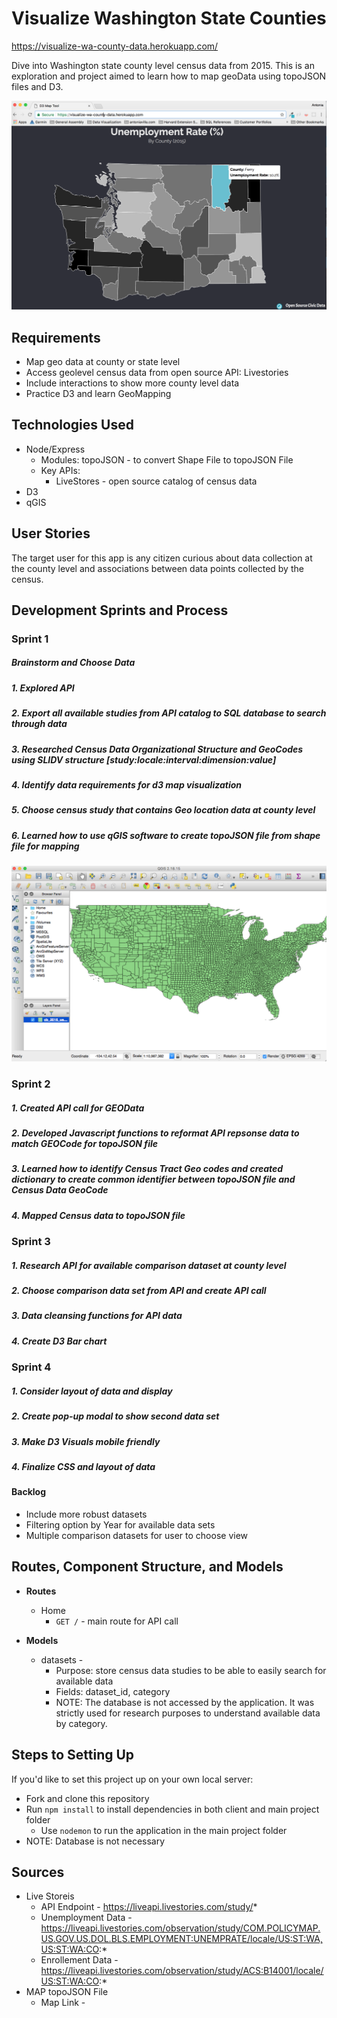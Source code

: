 # Visualize Washington State Counties
https://visualize-wa-county-data.herokuapp.com/

Dive into Washington state county level census data from 2015. This is an exploration and project aimed to learn how to map geoData using topoJSON files and D3.

![](/public/img/home_page.png) 

## Requirements
* Map geo data at county or state level
* Access geolevel census data from open source API: Livestories
* Include interactions to show more county level data
* Practice D3 and learn GeoMapping

## Technologies Used
* Node/Express
   * Modules: topoJSON - to convert Shape File to topoJSON File
   * Key APIs:
   	 * LiveStores - open source catalog of census data
* D3
* qGIS


## User Stories
The target user for this app is any citizen curious about data collection at the county level and associations between data points collected by the census.


## Development Sprints and Process

### Sprint 1
##### Brainstorm and Choose Data
##### 1. Explored API
##### 2. Export all available studies from API catalog to SQL database to search through data
##### 3. Researched Census Data Organizational Structure and GeoCodes using SLIDV structure [study:locale:interval:dimension:value]
##### 4. Identify data requirements for d3 map visualization
##### 5. Choose census study that contains Geo location data at county level
##### 6. Learned how to use qGIS software to create topoJSON file from shape file for mapping
![](/public/img/qgis_software.png) 

### Sprint 2
##### 1. Created API call for GEOData
##### 2. Developed Javascript functions to reformat API repsonse data to match GEOCode for topoJSON file
##### 3. Learned how to identify Census Tract Geo codes and created dictionary to create common identifier between topoJSON file and Census Data GeoCode
##### 4. Mapped Census data to topoJSON file 

### Sprint 3
##### 1. Research API for available comparison dataset at county level
##### 2. Choose comparison data set from API and create API call
##### 3. Data cleansing functions for API data
##### 4. Create D3 Bar chart

### Sprint 4
##### 1. Consider layout of data and display
##### 2. Create pop-up modal to show second data set
##### 3. Make D3 Visuals mobile friendly
##### 4. Finalize CSS and layout of data

#### Backlog
  * Include more robust datasets
  * Filtering option by Year for available data sets
  * Multiple comparison datasets for user to choose view

## Routes, Component Structure, and Models
* **Routes**
  * Home
    * `GET /` - main route for API call


* **Models**
  * datasets - 
  	* Purpose: store census data studies to be able to easily search for available data
  	* Fields: dataset_id, category
    * NOTE: The database is not accessed by the application. It was strictly used for research purposes to understand available data by category. 

## Steps to Setting Up
If you'd like to set this project up on your own local server: 
* Fork and clone this repository
* Run `npm install` to install dependencies in both client and main project folder
  * Use `nodemon` to run the application in the main project folder
* NOTE: Database is not necessary


## Sources
* Live Storeis
  * API Endpoint - https://liveapi.livestories.com/study/*
  * Unemployment Data - https://liveapi.livestories.com/observation/study/COM.POLICYMAP.US.GOV.US.DOL.BLS.EMPLOYMENT:UNEMPRATE/locale/US:ST:WA,US:ST:WA:CO:*
  * Enrollement Data - https://liveapi.livestories.com/observation/study/ACS:B14001/locale/US:ST:WA:CO:*
* MAP topoJSON File
  * Map Link - 